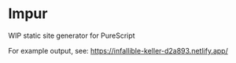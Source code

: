 Impur
=====================

WIP static site generator for PureScript

For example output, see: https://infallible-keller-d2a893.netlify.app/